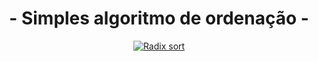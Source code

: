 <h1 align="center">- Simples algoritmo de ordenação -</h1>

<div align="center">
    <a href="#" style="cursor: none;">
		<img src="https://s13.gifyu.com/images/SCGkS.gif" alt="Radix sort" border="0"/>
	</a>
</div>
